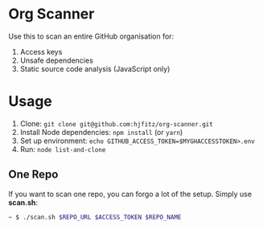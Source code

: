 # Org Scanner

Use this to scan an entire GitHub organisation for:
1. Access keys
2. Unsafe dependencies
3. Static source code analysis (JavaScript only)

# Usage

1. Clone: `git clone git@github.com:hjfitz/org-scanner.git`
2. Install Node dependencies: `npm install` (or `yarn`)
3. Set up environment: `echo GITHUB_ACCESS_TOKEN=$MYGHACCESSTOKEN>.env`
4. Run: `node list-and-clone`

## One Repo
If you want to scan one repo, you can forgo a lot of the setup. Simply use **scan.sh**:

```bash
~ $ ./scan.sh $REPO_URL $ACCESS_TOKEN $REPO_NAME
```